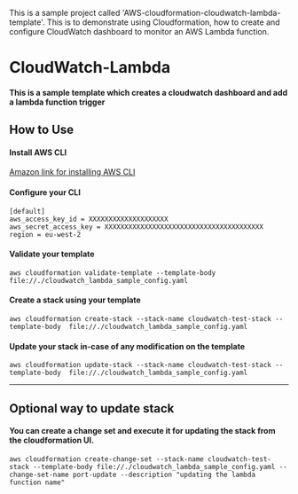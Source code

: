 This is a sample project called 'AWS-cloudformation-cloudwatch-lambda-template'. This is to demonstrate using Cloudformation, how to create and configure CloudWatch dashboard to monitor an AWS Lambda function.

# CloudWatch-Lambda
#### This is a sample template which creates a cloudwatch dashboard and add a lambda function trigger


## How to Use

#### Install AWS CLI
[Amazon link for installing AWS CLI](https://docs.aws.amazon.com/cli/latest/userguide/installing.html)

#### Configure your CLI
```
[default]
aws_access_key_id = XXXXXXXXXXXXXXXXXXXX
aws_secret_access_key = XXXXXXXXXXXXXXXXXXXXXXXXXXXXXXXXXXXXXXXX
region = eu-west-2
```

#### Validate your template
``` 
aws cloudformation validate-template --template-body file://./cloudwatch_lambda_sample_config.yaml 
```

#### Create a stack using your template
``` 
aws cloudformation create-stack --stack-name cloudwatch-test-stack --template-body  file://./cloudwatch_lambda_sample_config.yaml 
```

#### Update your stack in-case of any modification on the template
``` 
aws cloudformation update-stack --stack-name cloudwatch-test-stack --template-body  file://./cloudwatch_lambda_sample_config.yaml 
```
___
## Optional way to update stack
#### You can create a change set and execute it for updating the stack from the cloudformation UI.
```
aws cloudformation create-change-set --stack-name cloudwatch-test-stack --template-body file://./cloudwatch_lambda_sample_config.yaml --change-set-name port-update --description "updating the lambda function name"
```

